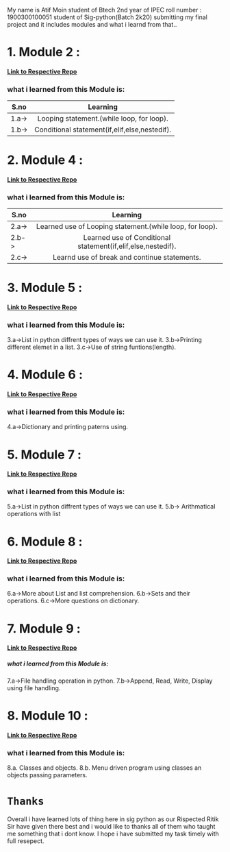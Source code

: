 My name is Atif Moin student of Btech 2nd year of IPEC roll number : 1900300100051 student of Sig-python(Batch 2k20) submitting my final project and it includes modules and what i learnd from that..

# 1. Module 2 : 

#### [Link to Respective Repo](https://github.com/Atifmoin19/Sig-Python/tree/main/Module%202)

### what i learned from this Module is:
| S.no  |                 Learning                     | 
|-------|:--------------------------------------------:|
| 1.a-> | Looping statement.(while loop, for loop).    |
| 1.b-> | Conditional statement(if,elif,else,nestedif).|

# 2. Module 4 : 

#### [Link to Respective Repo](https://github.com/Atifmoin19/Sig-Python/tree/main/Module%204)

### what i learned from this Module is:
| S.no  |                 Learning                     | 
|-------|:--------------------------------------------:|
| 2.a->|Learned use of Looping statement.(while loop, for loop).|
|2.b->|Learned use of Conditional statement(if,elif,else,nestedif). |
|2.c->| Learnd use of break and continue statements.|

# 3. Module 5 : 

#### [Link to Respective Repo](https://github.com/Atifmoin19/Sig-Python/tree/main/Module%205)

### what i learned from this Module is:
  3.a->List in python diffrent types of ways we can use it.
  3.b->Printing different elemet in a list.
  3.c->Use of string funtions(length).


# 4. Module 6 : 

#### [Link to Respective Repo](https://github.com/Atifmoin19/Sig-Python/tree/main/Module%206)

### what i learned from this Module is:
  4.a->Dictionary and printing paterns using.

# 5. Module 7 : 

#### [Link to Respective Repo](https://github.com/Atifmoin19/Sig-Python/tree/main/Module%207)

### what i learned from this Module is:
  5.a->List in python diffrent types of ways we can use it.
  5.b-> Arithmatical operations with list

#  6. Module 8 : 

####  [Link to Respective Repo](https://github.com/Atifmoin19/Sig-Python/tree/main/Module%208)

###  what i learned from this Module is:
  6.a->More about List and list comprehension.
  6.b->Sets and their operations.
  6.c->More questions on dictionary.


#  7. Module 9 : 

####  [Link to Respective Repo](https://github.com/Atifmoin19/Sig-Python/tree/main/Module%209)

#####  what i learned from this Module is:
  7.a->File handling operation in python.
  7.b->Append, Read, Write, Display using file handling.

#  8. Module 10 : 

#### [Link to Respective Repo](https://github.com/Atifmoin19/Sig-Python/tree/main/Module%2010)

###  what i learned from this Module is:
  8.a. Classes and objects.
  8.b. Menu driven program using classes an objects passing parameters.

# `Thanks`

Overall i have learned lots of thing here in sig python as our Rispected Ritik Sir have given there best and i would like to thanks all of them who taught me something that i dont know. I hope i have submitted my task timely with full resepect.
